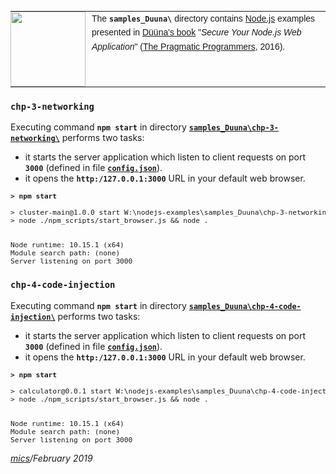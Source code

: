 <table style="font-family:Helvetica,Arial;font-size:14px;line-height:1.6;">
  <tr>
  <td style="border:0;padding:0 10px 0 0;min-width:120px;"><a href="http://nodejs.org/"><img src="https://nodejs.org/static/images/logos/nodejs-new-pantone-black.png" width="120"/></a></td>
  <td style="border:0;padding:0;vertical-align:text-top;">The <strong><code>samples_Duuna\</code></strong> directory contains <a href="http://nodejs.org/" alt="Node.js">Node.js</a> examples presented in <a href="https://www.abebooks.fr/edition-originale/Secure-Node.js-Web-Application-Duuna-Karl/18302115900/bd">Düüna's book</a> "<i>Secure Your Node.js Web Application</i>" (<a href="https://pragprog.com/">The Pragmatic Programmers</a>, 2016).</td>
  </tr>
</table>

### `chp-3-networking`

Executing command **`npm start`** in directory [**`samples_Duuna\chp-3-networking\`**](./chp-3-networking/) performs two tasks:

- it starts the server application which listen to client requests on port **`3000`** (defined in file [**`config.json`**](./chp-3-networking/config_TEMPLATE.json)).
- it opens the **`http:/127.0.0.1:3000`** URL in your default web browser.

<pre style="font-size:80%;">
<b>&gt; npm start</b>

> cluster-main@1.0.0 start W:\nodejs-examples\samples_Duuna\chp-3-networking
> node ./npm_scripts/start_browser.js && node .


Node runtime: 10.15.1 (x64)
Module search path: (none)
Server listening on port 3000
</pre>


### `chp-4-code-injection`

Executing command **`npm start`** in directory [**`samples_Duuna\chp-4-code-injection\`**](./chp-4-code-injection/) performs two tasks:

- it starts the server application which listen to client requests on port **`3000`** (defined in file [**`config.json`**](./chp-4-code-injection/config_TEMPLATE.json)).
- it opens the **`http:/127.0.0.1:3000`** URL in your default web browser.

<pre style="font-size:80%;">
<b>&gt; npm start</b>

> calculator@0.0.1 start W:\nodejs-examples\samples_Duuna\chp-4-code-injection
> node ./npm_scripts/start_browser.js && node .


Node runtime: 10.15.1 (x64)
Module search path: (none)
Server listening on port 3000
</pre>


*[mics](http://lampwww.epfl.ch/~michelou/)/February 2019*

